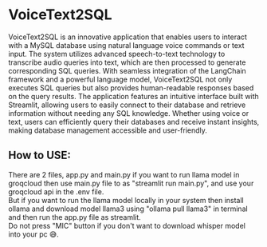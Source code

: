 # VoiceText2SQL
 VoiceText2SQL is an innovative application that enables users to interact with a MySQL database using natural language voice commands or text input. The system utilizes advanced speech-to-text technology to transcribe audio queries into text, which are then processed to generate corresponding SQL queries.  With seamless integration of the LangChain framework and a powerful language model, VoiceText2SQL not only executes SQL queries but also provides human-readable responses based on the query results. The application features an intuitive interface built with Streamlit, allowing users to easily connect to their database and retrieve information without needing any SQL knowledge. Whether using voice or text, users can efficiently query their databases and receive instant insights, making database management accessible and user-friendly.


## How to USE:

There are 2 files, app.py and main.py if you want to run llama model in groqcloud then use main.py file to as "streamlit run main.py", and use your groqcloud api in the .env file. <br>
But if you want to run the llama model locally in your system then install ollama and download model llama3 using "ollama pull llama3" in terminal and then run the app.py file as streamlit. <br>
Do not press "MIC" button if you don't want to download whisper model into your pc 😅.

